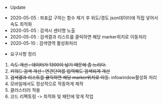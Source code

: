 * Update
- 2020-05-05 : 좌표값 구하는 함수 제거 후 위도/경도 json데이터에 직접 넣어서 속도 최적화
- 2020-05-05 : 검색시 센터명 노출
- 2020-05-05 : 검색결과 리스트를 클릭하면 해당 marker위치로 이동처리
- 2020-05-10 : 검색영역 활성화처리

* 요구사항 정리
1. ~~속도 개선 : 데이터가 1300이 넘기 때문에 좀 느리다.~~
2. ~~키워드 검색 개선 : 연관단어를 입력해도 검색되게 개선~~
3. ~~검색결과 리스트를 클릭하면 해당 marker위치로 이동.~~ infowindow활성화 처리
4. 모바일에서도 정상적으로 작동하게 제작
5. 클러스터러 적용
6. 코드 리펙토링 -> 최적화 및 패턴에 맞게 작업